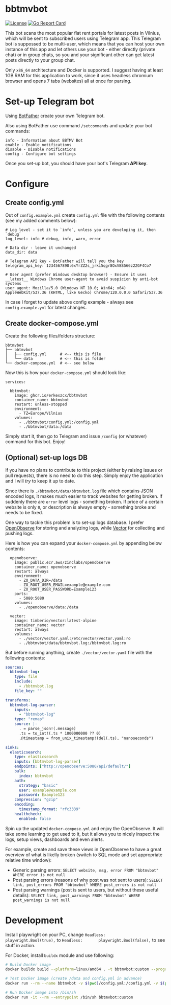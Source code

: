 # bbtmvbot

[![License](https://img.shields.io/github/license/erkexzcx/bbtmvbot)](LICENSE)
[![Go Report Card](https://goreportcard.com/badge/github.com/erkexzcx/bbtmvbot)](https://goreportcard.com/report/github.com/erkexzcx/bbtmvbot)

This bot scans the most popular flat rent portals for latest posts in Vilnius, which will be sent to subscribed users using Telegram app. This Telegram bot is suppossed to be multi-user, which means that you can host your own instance of this app and let others use your bot - either directly (private chat) or in group chats, so you and your significant other can get latest posts directly to your group chat.

Only `x86_64` architecture and Docker is supported. I suggest having at least 1GB RAM for this application to work, since it uses headless chromium browser and opens 7 tabs (websites) all at once for parsing.

# Set-up Telegram bot

Using [BotFather](https://t.me/BotFather) create your own Telegram bot.

Also using BotFather use command `/setcommands` and update your bot commands:
```
info - Information about BBTMV Bot
enable - Enable notifications
disable - Disable notifications
config - Configure bot settings
```
Once you set-up bot, you should have your bot's Telegram **API key**.

# Configure

## Create config.yml

Out of `config.example.yml` create `config.yml` file with the following contents (see my added comments below):

```
# Log level - set it to `info`, unless you are developing it, then `debug`
log_level: info # debug, info, warn, error

# Data dir - leave it unchanged
data_dir: data

# Telegram API key - BotFather will tell you the key
telegram_api_key: 1234567890:6xYrZZ2s_jrki5qgr8OxVBS566z2ZGF4Co7

# User agent (prefer Windows desktop browser) - Ensure it uses __latest__ Windows Chrome user-agent to avoid suspicion by anti-bot systems
user_agent: Mozilla/5.0 (Windows NT 10.0; Win64; x64) AppleWebKit/537.36 (KHTML, like Gecko) Chrome/120.0.0.0 Safari/537.36
```

In case I forget to update above config example - always see `config.example.yml` for latest changes.

## Create docker-compose.yml

Create the following files/folders structure:

```
bbtmvbot
├── bbtmvbot
│   ├── config.yml      # <-- this is file
│   └── data            # <-- this is folder
└── docker-compose.yml  # <-- see below
```

Now this is how your `docker-compose.yml` should look like:

```
services:

  bbtmvbot:
    image: ghcr.io/erkexzcx/bbtmvbot
    container_name: bbtmvbot
    restart: unless-stopped
    environment:
      - TZ=Europe/Vilnius
    volumes:
      - ./bbtmvbot/config.yml:/config.yml
      - ./bbtmvbot/data:/data
```

Simply start it, then go to Telegram and issue `/config` (or whatever) command for this bot. Enjoy!

## (Optional) set-up logs DB

If you have no plans to contribute to this project (either by raising issues or pull requests), there is no need to do this step. Simply enjoy the application and I will _try_ to keep it up to date.

Since there is `./bbtmvbot/data/bbtmvbot.log` file which contains JSON encoded logs, it makes much easier to track websites for getting broken. If suddenly there are `error` level logs - something broken. If price of a certain website is only `0`, or description is always empty - something broke and needs to be fixed.

One way to tackle this problem is to set-up logs database. I prefer [OpenObserve](https://github.com/openobserve/openobserve) for storing and analyzing logs, while [Vector](https://github.com/vectordotdev/vector) for collecting and pushing logs.

Here is how you can expand your `docker-compose.yml` by appending below contents:

```
  openobserve:
    image: public.ecr.aws/zinclabs/openobserve
    container_name: openobserve
    restart: always
    environment:
      - ZO_DATA_DIR=/data
      - ZO_ROOT_USER_EMAIL=example@example.com
      - ZO_ROOT_USER_PASSWORD=Example123
    ports:
      - 5080:5080
    volumes:
      - ./openobserve/data:/data

  vector:
    image: timberio/vector:latest-alpine
    container_name: vector
    restart: always
    volumes:
      - ./vector/vector.yaml:/etc/vector/vector.yaml:ro
      - ./bbtmvbot/data/bbtmvbot.log:/bbtmvbot.log:ro
```

But before running anything, create `./vector/vector.yaml` file with the following contents:

```yaml
sources:
  bbtmvbot-log:
    type: file
    include:
      - /bbtmvbot.log
    file_key: ""

transforms:
  bbtmvbot-log-parser:
    inputs:
      - "bbtmvbot-log"
    type: "remap"
    source: |-
      . = parse_json!(.message)
      .ts = to_int!(.ts * 1000000000 ?? 0)
      .@timestamp = from_unix_timestamp!(del(.ts), "nanoseconds")

sinks:
  elasticsearch:
    type: elasticsearch
    inputs: [bbtmvbot-log-parser]
    endpoints: ["http://openobserve:5080/api/default/"]
    bulk:
      index: bbtmvbot
    auth:
      strategy: "basic"
      user: example@example.com
      password: Example123
    compression: "gzip"
    encoding:
      timestamp_format: "rfc3339"
    healthcheck:
      enabled: false
```

Spin up the updated `docker-compose.yml` and enjoy the OpenObserve. It will take some learning to get used to it, but it allows you to nicely inspect the logs, setup views, dashboards and even alerts.

For example, create and save these views in OpenObserve to have a great overview of what is likelly broken (switch to SQL mode and set appropriate relative time window):

- Generic parsing errors: `SELECT website, msg, error FROM "bbtmvbot" WHERE error is not null`
- Post parsing errors (reasons of why post was not sent to users): `SELECT link, post_errors FROM "bbtmvbot" WHERE post_errors is not null`
- Post parsing warnings (post is sent to users, but without these useful details): `SELECT link, post_warnings FROM "bbtmvbot" WHERE post_warnings is not null`

# Development

Install playwright on your PC, change `Headless:       playwright.Bool(true),` to `Headless:       playwright.Bool(false),` to see stuff in action.

For Docker, install `buildx` module and use following:

```bash
# Build Docker image
docker buildx build --platform=linux/amd64 . -t bbtmvbot:custom --progress=plain --load

# Test Docker image (create /data and config.yml in advance)
docker run --rm --name bbtmvbot -v $(pwd)/config.yml:/config.yml -v $(pwd)/data:/data bbtmvbot:custom

# Run Docker image into /bin/sh
docker run -it --rm --entrypoint /bin/sh bbtmvbot:custom
```
